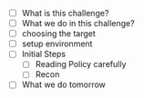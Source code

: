 - [ ] What is this challenge?
- [ ] What we do in this challenge?
- [ ] choosing the target
- [ ] setup environment
- [ ] Initial Steps
  - [ ] Reading Policy carefully
  - [ ] Recon
- [ ] What we do tomorrow

